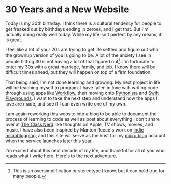 # 30 Years and a New Website

Today is my 30th birthday. I think there is a cultural tendency for people to get freaked out by birthdays ending in zeroes, and I get that. But I'm actually doing really well today. While my life isn't perfect by any means, it is great.

I feel like a lot of your 20s are trying to get life settled and figure out who the grownup version of you is going to be. A lot of the anxiety I see in people hitting 30 is not having a lot of that figured out[^1]. I'm fortunate to enter my 30s with a great marriage, family, and job. I know there will be difficult times ahead, but they will happen on top of a firm foundation.

That being said, I'm not done learning and growing. My next project in life will be teaching myself to program. I have fallen in love with writing code through using apps like [Workflow](https://geo.itunes.apple.com/us/app/workflow-powerful-automation-made-simple/id915249334?mt=8&uo=4&at=1l3vwJx&ct=blog), then moving onto [Pythonista](https://geo.itunes.apple.com/us/app/pythonista-3/id1085978097?mt=8&uo=4&at=1l3vwJx&ct=blog) and [Swift Playgrounds](https://geo.itunes.apple.com/us/app/swift-playgrounds/id908519492?mt=8&uo=4&at=1l3vwJx&ct=blog). I want to take the next step and understand how the apps I love are made, and see if I can even write one of my own.

I am again reworking this website into a blog to be able to document the process of learning to code as well as post about everything I don't share over at [The Class Nerd](http://theclassnerd.com) like thoughts on Apple, TV shows, movies, and music. I have also been inspired by Manton Reece's work on [indie microblogging](http://www.manton.org/2014/09/defining-a-microblog-post.html), and this site will serve as the host for my [micro.blog](http://micro.blog) account when the service launches later this year.

I'm excited about this next decade of my life, and thankful for all of you who reads what I write here. Here's to the next adventure.

[^1]:	This is an oversimplification or stereotype I know, but it can hold true for many people.